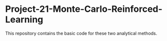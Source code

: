 # Project-21-Monte-Carlo-Reinforced-Learning
This repository contains the basic code for these two analytical methods.
